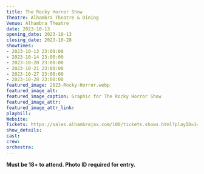 ```yaml
---
title: The Rocky Horror Show
Theatre: Alhambra Theatre & Dining
Venue: Alhambra Theatre
date: 2023-10-13
opening_date: 2023-10-13
closing_date: 2023-10-28
showtimes:
- 2023-10-13 23:00:00
- 2023-10-14 23:00:00
- 2023-10-20 23:00:00
- 2023-10-21 23:00:00
- 2023-10-27 23:00:00
- 2023-10-28 23:00:00
featured_image: 2023-Rocky-Horror.webp
featured_image_alt: 
featured_image_caption: Graphic for The Rocky Horror Show
featured_image_attr: 
featured_image_attr_link: 
playbill:
Website: 
Tickets: https://sales.alhambrajax.com/100/tickets.shows.html?playID=1451&code=jaxplays
show_details: 
cast:
crew:
orchestra:
---
```

**Must be 18+ to attend. Photo ID required for entry.**